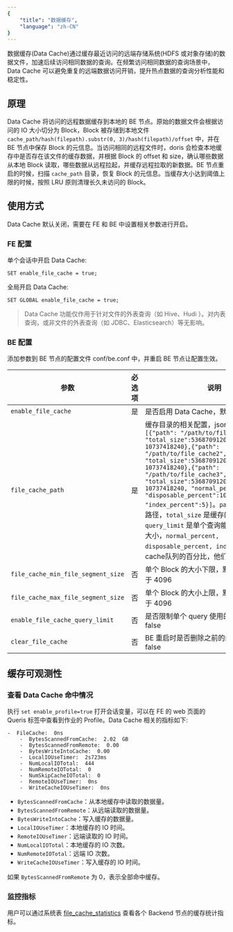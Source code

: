 ```yaml
---
{
    "title": "数据缓存",
    "language": "zh-CN"
}
---
```


<!-- 
Licensed to the Apache Software Foundation (ASF) under one
or more contributor license agreements.  See the NOTICE file
distributed with this work for additional information
regarding copyright ownership.  The ASF licenses this file
to you under the Apache License, Version 2.0 (the
"License"); you may not use this file except in compliance
with the License.  You may obtain a copy of the License at

  http://www.apache.org/licenses/LICENSE-2.0

Unless required by applicable law or agreed to in writing,
software distributed under the License is distributed on an
"AS IS" BASIS, WITHOUT WARRANTIES OR CONDITIONS OF ANY
KIND, either express or implied.  See the License for the
specific language governing permissions and limitations
under the License.
-->


数据缓存(Data Cache)通过缓存最近访问的远端存储系统(HDFS 或对象存储)的数据文件，加速后续访问相同数据的查询。在频繁访问相同数据的查询场景中，Data Cache 可以避免重复的远端数据访问开销，提升热点数据的查询分析性能和稳定性。

## 原理

Data Cache 将访问的远程数据缓存到本地的 BE 节点。原始的数据文件会根据访问的 IO 大小切分为 Block，Block 被存储到本地文件 `cache_path/hash(filepath).substr(0, 3)/hash(filepath)/offset` 中，并在 BE 节点中保存 Block 的元信息。当访问相同的远程文件时，doris 会检查本地缓存中是否存在该文件的缓存数据，并根据 Block 的 offset 和 size，确认哪些数据从本地 Block 读取，哪些数据从远程拉起，并缓存远程拉取的新数据。BE 节点重启的时候，扫描 `cache_path` 目录，恢复 Block 的元信息。当缓存大小达到阈值上限的时候，按照 LRU 原则清理长久未访问的 Block。

## 使用方式

Data Cache 默认关闭，需要在 FE 和 BE 中设置相关参数进行开启。

### FE 配置

单个会话中开启 Data Cache:

```
SET enable_file_cache = true;
```

全局开启 Data Cache:

```
SET GLOBAL enable_file_cache = true;
```

> Data Cache 功能仅作用于针对文件的外表查询（如 Hive、Hudi ）。对内表查询，或非文件的外表查询（如 JDBC、Elasticsearch）等无影响。

### BE 配置

添加参数到 BE 节点的配置文件 conf/be.conf 中，并重启 BE 节点让配置生效。

|  参数   | 必选项 | 说明  |
|  ---  | ---  | --- |
| `enable_file_cache`  | 是 | 是否启用 Data Cache，默认 false |
| `file_cache_path` | 是 | 缓存目录的相关配置，json格式，例子: `[{"path": "/path/to/file_cache1", "total_size":53687091200,"query_limit": 10737418240},{"path": "/path/to/file_cache2", "total_size":53687091200,"query_limit": 10737418240},{"path": "/path/to/file_cache3", "total_size":53687091200,"query_limit": 10737418240, "normal_percent":85, "disposable_percent":10, "index_percent":5}]`。`path` 是缓存的保存路径，`total_size` 是缓存的大小上限，`query_limit` 是单个查询能够使用的最大缓存大小，`normal_percent, disposable_percent, index_percent` 3个cache队列的百分比，他们之和是100 |
| `file_cache_min_file_segment_size` | 否 | 单个 Block 的大小下限，默认 1MB，需要大于 4096 |
| `file_cache_max_file_segment_size` | 否 | 单个 Block 的大小上限，默认 4MB，需要大于 4096 |
| `enable_file_cache_query_limit` | 否 | 是否限制单个 query 使用的缓存大小，默认 false |
| `clear_file_cache` | 否 | BE 重启时是否删除之前的缓存数据，默认 false |

## 缓存可观测性

### 查看 Data Cache 命中情况

执行 `set enable_profile=true` 打开会话变量，可以在 FE 的 web 页面的 Queris 标签中查看到作业的 Profile。Data Cache 相关的指标如下:

```
-  FileCache:  0ns
    -  BytesScannedFromCache:  2.02  GB
    -  BytesScannedFromRemote:  0.00  
    -  BytesWriteIntoCache:  0.00  
    -  LocalIOUseTimer:  2s723ms
    -  NumLocalIOTotal:  444
    -  NumRemoteIOTotal:  0
    -  NumSkipCacheIOTotal:  0
    -  RemoteIOUseTimer:  0ns
    -  WriteCacheIOUseTimer:  0ns
```

- `BytesScannedFromCache`：从本地缓存中读取的数据量。
- `BytesScannedFromRemote`：从远端读取的数据量。
- `BytesWriteIntoCache`：写入缓存的数据量。
- `LocalIOUseTimer`：本地缓存的 IO 时间。
- `RemoteIOUseTimer`：远端读取的 IO 时间。
- `NumLocalIOTotal`：本地缓存的 IO 次数。
- `NumRemoteIOTotal`：远端 IO 次数。
- `WriteCacheIOUseTimer`：写入缓存的 IO 时间。

如果 `BytesScannedFromRemote` 为 0，表示全部命中缓存。

### 监控指标

用户可以通过系统表 [file_cache_statistics](../admin-manual/system-tables/file_cache_statistics.md) 查看各个 Backend 节点的缓存统计指标。

